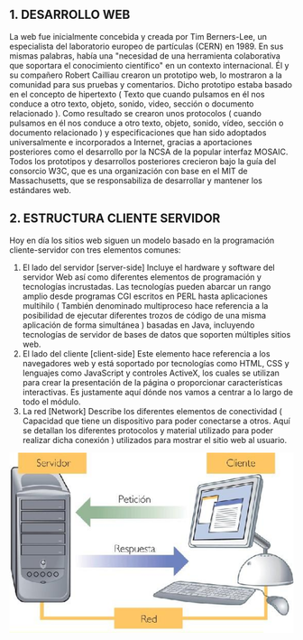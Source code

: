 ## 1. DESARROLLO WEB
La web fue inicialmente concebida y creada por Tim Berners-Lee, un especialista del laboratorio europeo de partículas (CERN) en 1989. En sus mismas palabras, había una "necesidad de una herramienta colaborativa que soportara el conocimiento científico" en un contexto internacional. Él y su compañero Robert Cailliau crearon un prototipo web, lo mostraron a la comunidad para sus pruebas y comentarios.
Dicho prototipo estaba basado en el concepto de hipertexto ( Texto que cuando pulsamos en él nos conduce a otro texto, objeto, sonido, video, sección o documento relacionado ). Como resultado se crearon unos protocolos ( cuando pulsamos en él nos conduce a otro texto, objeto, sonido, vídeo, sección o documento relacionado ) y especificaciones que han
sido adoptados universalmente e incorporados a Internet, gracias a aportaciones posteriores como el desarrollo por la NCSA de la popular interfaz MOSAIC.
Todos los prototipos y desarrollos posteriores crecieron bajo la guía del consorcio W3C, que es una organización con base en el MIT de Massachusetts, que se responsabiliza de desarrollar y mantener los estándares web.

## 2. ESTRUCTURA CLIENTE SERVIDOR
Hoy en día los sitios web siguen un modelo basado en la programación cliente-servidor con tres elementos comunes:

1. El lado del servidor [server-side] Incluye el hardware y software del servidor Web así como diferentes elementos de programación y tecnologías incrustadas. Las tecnologías pueden abarcar un rango amplio desde programas CGI escritos en PERL hasta aplicaciones multihilo ( También denominado multiproceso hace referencia a la posibilidad de ejecutar diferentes trozos de código de una misma aplicación de forma simultánea ) basadas en Java, incluyendo tecnologías de servidor de bases de datos que soporten múltiples sitios web.
2. El lado del cliente [client-side] Este elemento hace referencia a los navegadores web y está soportado por tecnologías como HTML, CSS y lenguajes como JavaScript y controles ActiveX, los cuales se utilizan para crear la presentación de la página o proporcionar características interactivas. Es justamente aquí dónde nos vamos a centrar a lo largo de todo el módulo.
3. La red [Network] Describe los diferentes elementos de conectividad ( Capacidad que tiene un dispositivo para poder conectarse a otros. Aquí se detallan los diferentes protocolos y material utilizado para poder realizar dicha conexión ) utilizados para mostrar el sitio web al usuario.

![Estructura cliente servidor](./imagenes/unidad_1/cliente_servidor.jpg)
